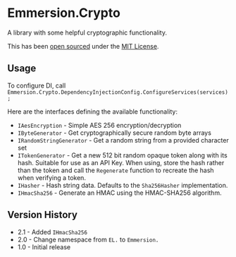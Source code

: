 # Emmersion.Crypto
A library with some helpful cryptographic functionality.

This has been [open sourced](https://github.com/emmersion/engineering-at-emmersion#open-source)
under the [MIT License](./LICENSE).

## Usage

To configure DI, call `Emmersion.Crypto.DependencyInjectionConfig.ConfigureServices(services);`

Here are the interfaces defining the available functionality:
* `IAesEncryption` - Simple AES 256 encryption/decryption
* `IByteGenerator` - Get cryptographically secure random byte arrays
* `IRandomStringGenerator` - Get a random string from a provided character set
* `ITokenGenerator` - Get a new 512 bit random opaque token along with its hash.
  Suitable for use as an API Key. When using, store the hash rather than the token
  and call the `Regenerate` function to recreate the hash when verifying a token.
* `IHasher` - Hash string data. Defaults to the `Sha256Hasher` implementation.
* `IHmacSha256` - Generate an HMAC using the HMAC-SHA256 algorithm.

## Version History
* 2.1 - Added `IHmacSha256`
* 2.0 - Change namespace from `EL.` to `Emmersion.`
* 1.0 - Initial release
